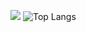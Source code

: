 ![](https://github-readme-stats.vercel.app/api?username=ieooo&hide_title=true&include_all_commits=true&line_height=21&theme=default)
![Top Langs](https://github-readme-stats.vercel.app/api/top-langs/?username=ieooo&layout=compact&hide_title=true)
